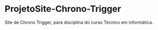 # ProjetoSite-Chrono-Trigger
 Site de Chrono Trigger, para disciplina do curso Técnico em informática.
